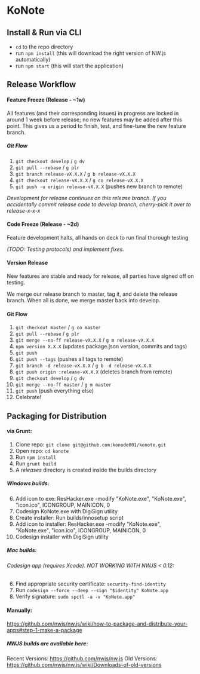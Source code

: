 # KoNote

## Install & Run via CLI

-	`cd` to the repo directory
-	run `npm install` (this will download the right version of NW.js automatically)
-	run `npm start` (this will start the application)


## Release Workflow

#### Feature Freeze (Release - ~1w)

All features (and their corresponding issues) in progress are locked in around 1 week before release; no new features may be added after this point. This gives us a period to finish, test, and fine-tune the new feature branch.

##### Git Flow
1. `git checkout develop` / `g dv`
2. `git pull --rebase` / `g plr`
3. `git branch release-vX.X.X` / `g b release-vX.X.X`
4. `git checkout release-vX.X.X` / `g co release-vX.X.X`
5. `git push -u origin release-vX.X.X` (pushes new branch to remote)

*Development for release continues on this release branch.*
*If you accidentally commit release code to develop branch, cherry-pick it over to release-x-x-x*

#### Code Freeze (Release - ~2d)

Feature development halts, all hands on deck to run final thorough testing

*(TODO: Testing protocols) and implement fixes.*

#### Version Release

New features are stable and ready for release, all parties have signed off on testing.

We merge our release branch to master, tag it, and delete the release branch. When all is done, we merge master back into develop.

#### Git Flow
1. `git checkout master` / `g co master`
2. `git pull --rebase` / `g plr`
3. `git merge --no-ff release-vX.X.X` / `g m release-vX.X.X`
4. `npm version X.X.X` (updates package.json version, commits and tags)
5. `git push`
6. `git push --tags` (pushes all tags to remote)
7. `git branch -d release-vX.X.X` / `g b -d release-vX.X.X`
8. `git push origin :release-vX.X.X` (deletes branch from remote)
9. `git checkout develop` / `g dv`
10. `git merge --no-ff master` / `g m master`
11. `git push` (push everything else)
12. Celebrate!

## Packaging for Distribution

#### via Grunt:

1. Clone repo: `git clone git@github.com:konode001/konote.git`
2. Open repo: `cd konote`
3. Run `npm install`
4. Run `grunt build`
5. A *releases* directory is created inside the builds directory

##### Windows builds:
6. Add icon to exe: ResHacker.exe -modify "KoNote.exe", "KoNote.exe", "icon.ico", ICONGROUP, MAINICON, 0
7. Codesign KoNote.exe with DigiSign utility
8. Create installer: Run builds/innosetup script
9. Add icon to installer: ResHacker.exe -modify "KoNote.exe", "KoNote.exe", "icon.ico", ICONGROUP, MAINICON, 0
10. Codesign installer with DigiSign utility

##### Mac builds:
###### Codesign app (requires Xcode). NOT WORKING WITH NWJS < 0.12:
6. Find appropriate security certificate: `security-find-identity`
7. Run `codesign --force --deep --sign "$identity" KoNote.app`
8. Verify signature: `sudo spctl -a -v "KoNote.app"`

#### Manually:

https://github.com/nwjs/nw.js/wiki/how-to-package-and-distribute-your-apps#step-1-make-a-package

##### NWJS builds are available here:
Recent Versions: https://github.com/nwjs/nw.js
Old Versions: https://github.com/nwjs/nw.js/wiki/Downloads-of-old-versions

